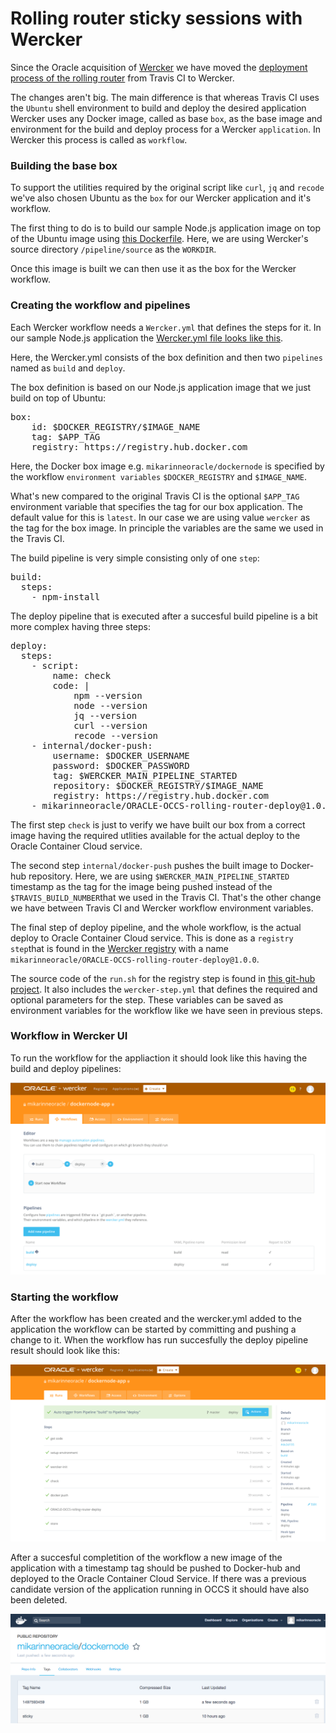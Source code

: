 # Rolling router sticky sessions with Wercker

Since the Oracle acquisition of <a href="http://www.wercker.com/">Wercker</a> we have moved the 
<a href="https://gist.github.com/mikarinneoracle/5f1e513f2a856a3be86c31c3f0dcabe2#rolling-deployments">deployment process
of the rolling router</a> from Travis CI to Wercker.

The changes aren't big. The main difference is that whereas Travis CI uses the `Ubuntu` shell environment to build and deploy 
the desired application Wercker uses any Docker image, called as base `box`, as the base image and environment for the build and deploy process for a Wercker `application`. In Wercker this process is called as `workflow`. 

### Building the base box

To support the utilities required by the original script like `curl`, `jq` and `recode` we've also chosen Ubuntu as the `box` for our Wercker application and it's workflow.

The first thing to do is to build our sample Node.js application image on top of the Ubuntu image using 
<a href="https://github.com/mikarinneoracle/dockernode-app/blob/master/Dockerfile">this Dockerfile</a>.
Here, we are using Wercker's source directory `/pipeline/source` as the `WORKDIR`.

Once this image is built we can then use it as the box for the Wercker workflow.

### Creating the workflow and pipelines

Each Wercker workflow needs a `Wercker.yml` that defines the steps for it. In our sample Node.js application the <a href="https://github.com/oracle/docker-images/blob/master/ContainerCloud/images/rolling-router-sticky-sessions/wercker.yml">Wercker.yml file looks like this<a>.

Here, the Wercker.yml consists of the box definition and then two `pipelines` named as `build` and `deploy`.

The box definition is based on our Node.js application image that we just build on top of Ubuntu:

<pre>
box:
    id: $DOCKER_REGISTRY/$IMAGE_NAME
    tag: $APP_TAG
    registry: https://registry.hub.docker.com
</pre>

Here, the Docker box image e.g. `mikarinneoracle/dockernode` is specified by the workflow `environment variables` `$DOCKER_REGISTRY` and `$IMAGE_NAME`.

What's new compared to the original Travis CI is the optional `$APP_TAG` environment variable that specifies the tag for our box application. The default value for this is `latest`. In our case we are using value `wercker` as the tag for the box image. In principle the variables are the same we used in the Travis CI.

The build pipeline is very simple consisting only of one `step`:

<pre>
build:
  steps:
    - npm-install
</pre>

The deploy pipeline that is executed after a succesful build pipeline is a bit more complex having three steps:

<pre>
deploy:
  steps:
    - script:
        name: check
        code: |
            npm --version
            node --version
            jq --version
            curl --version
            recode --version
    - internal/docker-push:
        username: $DOCKER_USERNAME
        password: $DOCKER_PASSWORD
        tag: $WERCKER_MAIN_PIPELINE_STARTED
        repository: $DOCKER_REGISTRY/$IMAGE_NAME
        registry: https://registry.hub.docker.com
    - mikarinneoracle/ORACLE-OCCS-rolling-router-deploy@1.0.0
</pre>

The first step `check` is just to verify we have built our box from a correct image having the required utlities available for the actual deploy to the Oracle Container Cloud service.

The second step `internal/docker-push` pushes the built image to Docker-hub repository. Here, we are using `$WERCKER_MAIN_PIPELINE_STARTED` timestamp as the tag for the image being pushed instead of the `$TRAVIS_BUILD_NUMBER`that we used in the Travis CI. That's the other change we have between Travis CI and Wercker workflow environment variables.

The final step of deploy pipeline, and the whole workflow, is the actual deploy to Oracle Container Cloud service.
This is done as a `registry step`that is found in the <a href="https://app.wercker.com/search/steps/oracle">Wercker registry</a> with a name `mikarinneoracle/ORACLE-OCCS-rolling-router-deploy@1.0.0`.

The source code of the `run.sh` for the registry step is found in <a href="https://github.com/mikarinneoracle/ORACLE-OCCS-rolling-router-deploy">this git-hub project</a>. It also includes the `wercker-step.yml` that defines the required and optional parameters for the step. These variables can be saved as environment variables for the workflow like we have seen in previous steps.

### Workflow in Wercker UI

To run the workflow for the appliaction it should look like this having the build and deploy pipelines:

![Logo](workflow.png)


### Starting the workflow

After the workflow has been created and the wercker.yml added to the application the workflow can be started by committing and pushing a change to it.  When the workflow has run succesfully the deploy pipeline result should look like this:

![Logo](deploy.png)

After a succesful completition of the workflow a new image of the application with a timestamp tag should be pushed to Docker-hub and deployed to the Oracle Container Cloud Service. If there was a previous candidate version of the application running in OCCS it should have also been deleted.

![Logo](docker-hub.png)


